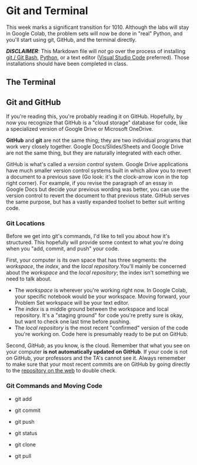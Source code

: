 # Git and Terminal

This week marks a significant transition for 1010. Although the labs will stay in Google Colab, the problem sets will now be done in "real" Python, and you'll start using git, GitHub, and the terminal directly.

***DISCLAIMER***: This Markdown file will *not* go over the process of installing [git / Git Bash](https://git-scm.com/downloads), [Python](https://www.python.org/downloads/), or a text editor ([Visual Studio Code](https://code.visualstudio.com/download) preferred). Those installations should have been completed in class.

## The Terminal

## Git and GitHub

If you're reading this, you're probably reading it on GitHub. Hopefully, by now you recognize that GitHub is a "cloud storage" database for code, like a specialized version of Google Drive or Microsoft OneDrive.

**GitHub** and **git** are not the same thing; they are two individual programs that work very closely together. Google Docs/Slides/Sheets and Google Drive are not the same thing, but they are naturally integrated with each other.

GitHub is what's called a *version control* system. Google Drive applications have much smaller version control systems built in which allow you to revert a document to a previous save (Go look: it's the clock-arrow icon in the top right corner). For example, if you revise the paragraph of an essay in Google Docs but decide your previous wording was better, you can use the version control to revert the document to that previous state. GitHub serves the same purpose, but has a vastly expanded toolset to better suit writing code.

### Git Locations

Before we get into git's commands, I'd like to tell you about how it's structured. This hopefully will provide some context to what you're doing when you "add, commit, and push" your code.

First, your computer is its own space that has three segments: the *workspace*, the *index*, and the *local repository*.You'll mainly be concerned about the *workspace* and the *local repository*; the index isn't something we need to talk about.

* The *workspace* is wherever you're working right now. In Google Colab, your specific notebook would be your workspace. Moving forward, your Problem Set workspace will be your text editor.
* The *index* is a middle ground between the workspace and local repository. It's a "staging ground" for code you're pretty sure is okay, but want to check one last time before pushing.
* The *local repository* is the most recent "confirmed" version of the code you're working on. Code here is presumably ready to be put on GitHub.

Second, *GitHub*, as you know, is the cloud. Remember that what you see on your computer **is not automatically updated on GitHub**. If your code is not on GitHub, your professors and the TA's cannot see it. Always rememeber to make sure that your most recent commits are on GitHub by going directly to the [repository on the web](https://github.com/) to double check.

### Git Commands and Moving Code

* git add
* git commit
* git push

* git status

* git clone
* git pull
